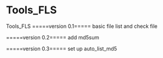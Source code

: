 Tools_FLS
=========

Tools_FLS
=====version 0.1=====
basic file list and check file

=====version 0.2=====
add md5sum


=====version 0.3=====
set up auto_list_md5

